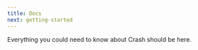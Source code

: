 ```yaml
---
title: Docs
next: getting-started
---
```


Everything you could need to know about Crash should be here.
